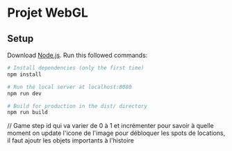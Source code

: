 # Projet WebGL

## Setup
Download [Node.js](https://nodejs.org/en/download/).
Run this followed commands:

``` bash
# Install dependencies (only the first time)
npm install

# Run the local server at localhost:8080
npm run dev

# Build for production in the dist/ directory
npm run build
```


// Game step id qui va varier de 0 à 1 et incrémenter pour savoir à quelle moment on update l'icone de l'image pour débloquer les spots de locations, il faut ajoutr les objets importants à l'histoire
